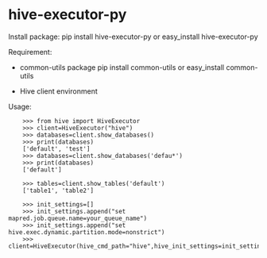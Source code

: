 # hive-executor-py

Install package:
pip install hive-executor-py
or
easy_install hive-executor-py

Requirement:
* common-utils package
pip install common-utils
or
easy_install common-utils

* Hive client environment

Usage:

```
    >>> from hive import HiveExecutor
    >>> client=HiveExecutor("hive")
    >>> databases=client.show_databases()
    >>> print(databases)
    ['default', 'test']
    >>> databases=client.show_databases('defau*')
    >>> print(databases)
    ['default']

    >>> tables=client.show_tables('default')
    ['table1', 'table2']
    
    >>> init_settings=[]
    >>> init_settings.append("set mapred.job.queue.name=your_queue_name")
    >>> init_settings.append("set hive.exec.dynamic.partition.mode=nonstrict")
    >>> client=HiveExecutor(hive_cmd_path="hive",hive_init_settings=init_settings)
```